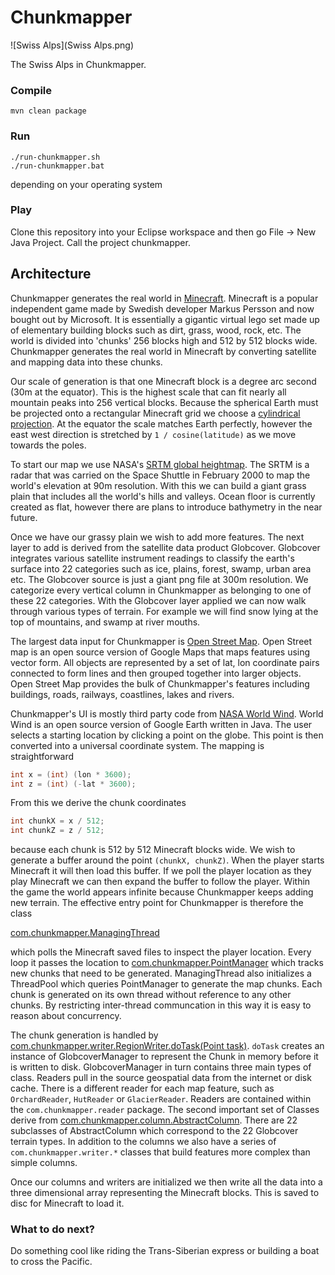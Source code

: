# Chunkmapper

![Swiss Alps](Swiss Alps.png)

The Swiss Alps in Chunkmapper.

### Compile

```
mvn clean package
```

### Run

```
./run-chunkmapper.sh
./run-chunkmapper.bat
```
depending on your operating system

### Play

Clone this repository into your Eclipse workspace and then go File -> New Java Project.  Call the project chunkmapper.

## Architecture

Chunkmapper generates the real world in [Minecraft](https://minecraft.net).  Minecraft is a popular independent game made by Swedish developer Markus Persson and now bought out by Microsoft.  It is essentially a gigantic virtual lego set made up of elementary building blocks such as dirt, grass, wood, rock, etc.  The world is divided into 'chunks' 256 blocks high and 512 by 512 blocks wide.  Chunkmapper generates the real world in Minecraft by converting satellite and mapping data into these chunks.

Our scale of generation is that one Minecraft block is a degree arc second (30m at the equator).  This is the highest scale that can fit nearly all mountain peaks into 256 vertical blocks.  Because the spherical Earth must be projected onto a rectangular Minecraft grid we choose a [cylindrical projection](https://en.wikipedia.org/wiki/Map_projection#Cylindrical).  At the equator the scale matches Earth perfectly, however the east west direction is stretched by `1 / cosine(latitude)` as we move towards the poles.

To start our map we use NASA's [SRTM global heightmap](http://www2.jpl.nasa.gov/srtm/).  The SRTM is a radar that was carried on the Space Shuttle in February 2000 to map the world's elevation at 90m resolution.  With this we can build a giant grass plain that includes all the world's hills and valleys.  Ocean floor is currently created as flat, however there are plans to introduce bathymetry in the near future.

Once we have our grassy plain we wish to add more features.  The next layer to add is derived from the satellite data product Globcover.  Globcover integrates various satellite instrument readings to classify the earth's surface into 22 categories such as ice, plains, forest, swamp, urban area etc.  The Globcover source is just a giant png file at 300m resolution.  We categorize every vertical column in Chunkmapper as belonging to one of these 22 categories.  With the Globcover layer applied we can now walk through various types of terrain.  For example we will find snow lying at the top of mountains, and swamp at river mouths.

The largest data input for Chunkmapper is [Open Street Map](https://www.openstreetmap.org/).  Open Street map is an open source version of Google Maps that maps features using vector form.  All objects are represented by a set of lat, lon coordinate pairs connected to form lines and then grouped together into larger objects.  Open Street Map provides the bulk of Chunkmapper's features including buildings, roads, railways, coastlines, lakes and rivers.

Chunkmapper's UI is mostly third party code from [NASA World Wind](http://worldwind.arc.nasa.gov/java/).  World Wind is an open source version of Google Earth written in Java.  The user selects a starting location by clicking a point on the globe.  This point is then converted into a universal coordinate system.  The mapping is straightforward

```Java
int x = (int) (lon * 3600);
int z = (int) (-lat * 3600);
```
From this we derive the chunk coordinates

```Java
int chunkX = x / 512;
int chunkZ = z / 512;
```

because each chunk is 512 by 512 Minecraft blocks wide.  We wish to generate a buffer around the point `(chunkX, chunkZ)`.  When the player starts Minecraft it will then load this buffer.  If we poll the player location as they play Minecraft we can then expand the buffer to follow the player.  Within the game the world appears infinite because Chunkmapper keeps adding new terrain.  The effective entry point for Chunkmapper is therefore the class

[com.chunkmapper.ManagingThread](https://github.com/whamtet/chunkmapper/blob/master/src/com/chunkmapper/ManagingThread.java)

which polls the Minecraft saved files to inspect the player location.  Every loop it passes the location to [com.chunkmapper.PointManager](https://github.com/whamtet/chunkmapper/blob/master/src/com/chunkmapper/PointManagerImpl.java) which tracks new chunks that need to be generated.  ManagingThread also initializes a ThreadPool which queries PointManager to generate the map chunks.  Each chunk is generated on its own thread without reference to any other chunks.  By restricting inter-thread communcation in this way it is easy to reason about concurrency.

The chunk generation is handled by [com.chunkmapper.writer.RegionWriter.doTask(Point task)](https://github.com/whamtet/chunkmapper/blob/master/src/com/chunkmapper/writer/RegionWriter.java#L102).  `doTask` creates an instance of GlobcoverManager to represent the Chunk in memory before it is written to disk.  GlobcoverManager in turn contains three main types of class.  Readers pull in the source geospatial data from the internet or disk cache.  There is a different reader for each map feature, such as `OrchardReader`, `HutReader` or `GlacierReader`.  Readers are contained within the `com.chunkmapper.reader` package.  The second important set of Classes derive from [com.chunkmapper.column.AbstractColumn](https://github.com/whamtet/chunkmapper/blob/master/src/com/chunkmapper/column/AbstractColumn.java).  There are 22 subclasses of AbstractColumn which correspond to the 22 Globcover terrain types.  In addition to the columns we also have a series of `com.chunkmapper.writer.*` classes that build features more complex than simple columns.

Once our columns and writers are initialized we then write all the data into a three dimensional array representing the Minecraft blocks.  This is saved to disc for Minecraft to load it.

### What to do next?

Do something cool like riding the Trans-Siberian express or building a boat to cross the Pacific.
